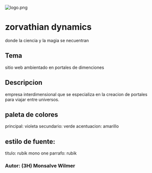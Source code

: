  ![logo.png](mascotas.png)
# zorvathian dynamics
donde la ciencia y la magia se necuentran

## Tema
sitio web ambientado en portales de dimenciones

## Descripcion
empresa interdimensional que se especializa en la creacion de portales para viajar entre universos.

## paleta de colores
principal: violeta
secundario: verde
acentuacion: amarillo

## estilo de fuente:
titulo: rubik mono one
parrafo: rubik

### Autor: (3H) Monsalve Wilmer
